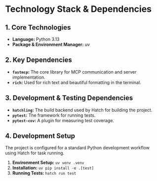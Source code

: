 # Technology Stack & Dependencies

## 1. Core Technologies

*   **Language:** Python 3.13
*   **Package & Environment Manager:** uv

## 2. Key Dependencies

*   **`fastmcp`:** The core library for MCP communication and server implementation.
*   **`rich`:** Used for rich text and beautiful formatting in the terminal.

## 3. Development & Testing Dependencies

*   **`hatchling`:** The build backend used by Hatch for building the project.
*   **`pytest`:** The framework for running tests.
*   **`pytest-cov`:** A plugin for measuring test coverage.

## 4. Development Setup

The project is configured for a standard Python development workflow using Hatch for task running.

1.  **Environment Setup:** `uv venv .venv`
2.  **Installation:** `uv pip install -e .[test]`
3.  **Running Tests:** `hatch run test`